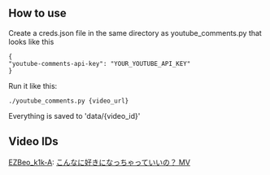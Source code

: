 ## How to use

Create a creds.json file in the same directory as youtube_comments.py that looks like this

```
{
"youtube-comments-api-key": "YOUR_YOUTUBE_API_KEY"
}
```

Run it like this:

```
./youtube_comments.py {video_url}
```

Everything is saved to 'data/{video_id}'

## Video IDs

[EZBeo_k1k-A](data/EZBeo_k1k-A): [こんなに好きになっちゃっていいの？ MV](https://www.youtube.com/watch?v=EZBeo_k1k-A)
